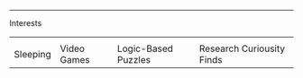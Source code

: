 <hr>
<table>
  <th>
    <tr>Interests</tr>
  <td>Sleeping</td>
  <td>Video Games</td>
  <td>Logic-Based Puzzles </td>
  <td>Research Curiousity Finds</td>
  </th>
</table>

